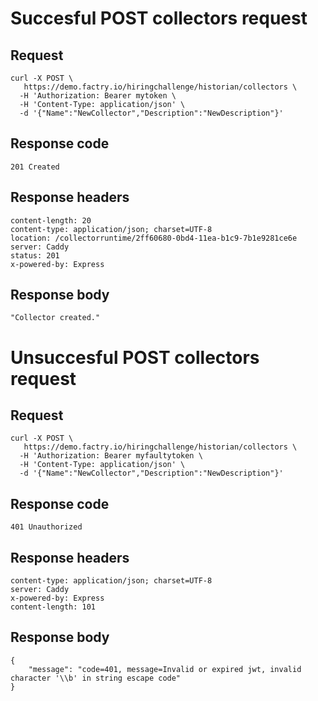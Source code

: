 # Succesful POST collectors request

## Request
```
curl -X POST \
   https://demo.factry.io/hiringchallenge/historian/collectors \
  -H 'Authorization: Bearer mytoken \
  -H 'Content-Type: application/json' \
  -d '{"Name":"NewCollector","Description":"NewDescription"}'
```
## Response code
`201 Created`

## Response headers
```
content-length: 20
content-type: application/json; charset=UTF-8
location: /collectorruntime/2ff60680-0bd4-11ea-b1c9-7b1e9281ce6e
server: Caddy
status: 201
x-powered-by: Express
```

## Response body
```
"Collector created."
```

# Unsuccesful POST collectors request

## Request
```
curl -X POST \
   https://demo.factry.io/hiringchallenge/historian/collectors \
  -H 'Authorization: Bearer myfaultytoken \
  -H 'Content-Type: application/json' \
  -d '{"Name":"NewCollector","Description":"NewDescription"}'
```
## Response code
`401 Unauthorized`

## Response headers
```
content-type: application/json; charset=UTF-8
server: Caddy
x-powered-by: Express
content-length: 101
```

## Response body
```
{
    "message": "code=401, message=Invalid or expired jwt, invalid character '\\b' in string escape code"
}
```
